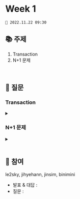 # Week 1

```
📅 2022.11.22 09:30
```

## 📚 주제 
1. Transaction
2. N+1 문제

<br/>

## 📝 질문

### Transaction


<details>
<summary>
</summary>
<div markdown="1">       

</div>
</details>

### N+1 문제

<details>
<summary></summary>
<div markdown="1">       

</div>
</details>

<br/>

## 👥 참여

le2sky, jihyehann, jinsim, binimini	

- 발표 & 대답 : 
- 질문 : 
